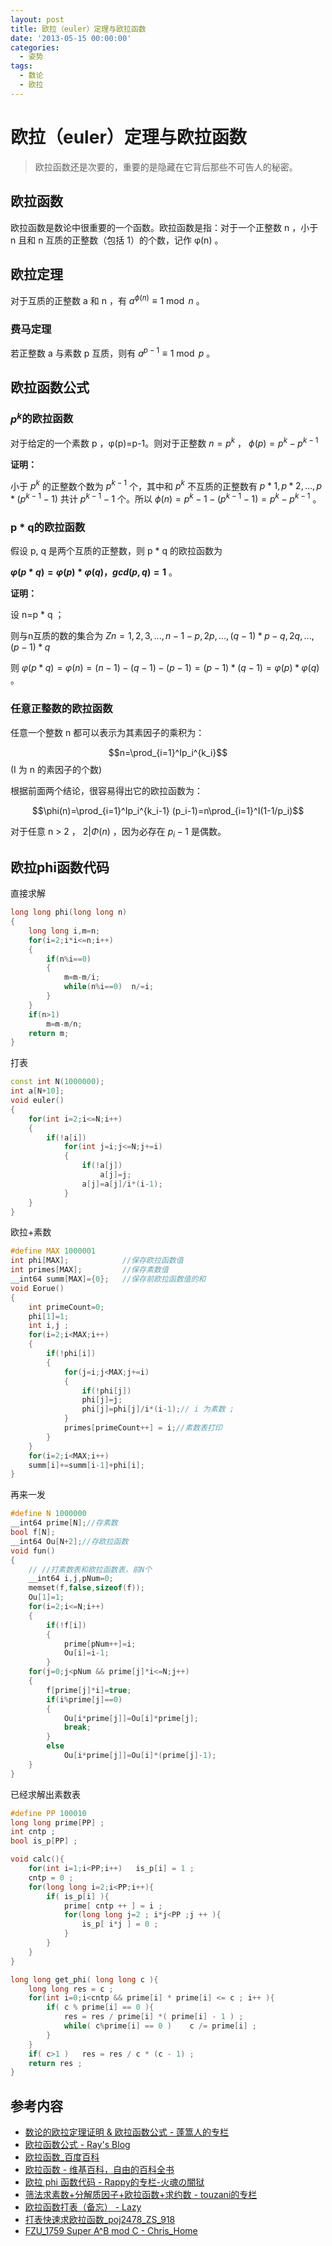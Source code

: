 ```yaml
---
layout: post
title: 欧拉（euler）定理与欧拉函数
date: '2013-05-15 00:00:00'
categories:
  - 姿势
tags:
  - 数论
  - 欧拉
---
```


# 欧拉（euler）定理与欧拉函数

> 欧拉函数还是次要的，重要的是隐藏在它背后那些不可告人的秘密。

## 欧拉函数

欧拉函数是数论中很重要的一个函数。欧拉函数是指：对于一个正整数 n ，小于 n 且和 n 互质的正整数（包括 1）的个数，记作 φ(n) 。

## 欧拉定理

对于互质的正整数 a 和 n ，有 $a^{\phi(n)} \equiv 1 \bmod n$ 。

### 费马定理

若正整数 a 与素数 p 互质，则有 $a^{p-1} \equiv 1 \bmod{p}$ 。

## 欧拉函数公式

### $p^k$的欧拉函数

对于给定的一个素数 p ，φ(p)=p-1。则对于正整数 $n=p^k$ ， $\phi(p)=p^k-p^{k-1}$

**证明：**

小于 $p^k$ 的正整数个数为 $p^{k - 1}$ 个，其中和 $p^k$ 不互质的正整数有 ${p * 1,p * 2,...,p * (p^{k - 1}-1)}$ 共计 $p^{k - 1} - 1$ 个。所以 $\phi(n) = p^k - 1 - (p^{k - 1} - 1) = p^k - p^{k - 1}$ 。

### p * q的欧拉函数

假设 p, q 是两个互质的正整数，则 p * q 的欧拉函数为

__$φ(p * q) = φ(p) * φ(q) ， gcd(p, q) = 1$__ 。

**证明：**

设 n=p * q ；

则与n互质的数的集合为 $Zn = {1, 2, 3,  ... , n - 1} - {p, 2p, ... , (q - 1) * p} - {q, 2q, ... , (p - 1) * q}$

则 $φ(p * q) = φ(n) = (n - 1) - (q - 1) - (p - 1) = (p - 1) * (q -1) = φ(p) * φ(q)$ 。

### 任意正整数的欧拉函数

任意一个整数 n 都可以表示为其素因子的乘积为：

$$n=\prod_{i=1}^Ip_i^{k_i}$$
(I 为 n 的素因子的个数)

根据前面两个结论，很容易得出它的欧拉函数为：

$$\phi(n)=\prod_{i=1}^Ip_i^{k_i-1} (p_i-1)=n\prod_{i=1}^I(1-1/p_i)$$

对于任意 n > 2 ， $2 | Φ(n)$ ，因为必存在  $p_i -1$ 是偶数。

## 欧拉phi函数代码

直接求解

```cpp
long long phi(long long n)
{
    long long i,m=n;
    for(i=2;i*i<=n;i++)
    {
        if(n%i==0)
        {
            m=m-m/i;
            while(n%i==0)  n/=i;
        }
    }
    if(n>1)
        m=m-m/n;
    return m;
}
```

打表

```cpp
const int N(1000000);
int a[N+10];
void euler()
{
    for(int i=2;i<=N;i++)
    {
        if(!a[i])
            for(int j=i;j<=N;j+=i)
            {
                if(!a[j])
                    a[j]=j;
                a[j]=a[j]/i*(i-1);
            }
    }
}
```

欧拉+素数

```cpp
#define MAX 1000001
int phi[MAX];            //保存欧拉函数值
int primes[MAX];         //保存素数值
__int64 summ[MAX]={0};   //保存前欧拉函数值的和
void Eorue()
{
    int primeCount=0;
    phi[1]=1;
    int i,j ;
    for(i=2;i<MAX;i++)
    {
        if(!phi[i])
        {
            for(j=i;j<MAX;j+=i)
            {
                if(!phi[j])
                phi[j]=j;
                phi[j]=phi[j]/i*(i-1);// i 为素数 ;
            }
            primes[primeCount++] = i;//素数表打印
        }
    }
    for(i=2;i<MAX;i++)
    summ[i]+=summ[i-1]+phi[i];
}
```

再来一发

```cpp
#define N 1000000
__int64 prime[N];//存素数
bool f[N];
__int64 Ou[N+2];//存欧拉函数
void fun()
{
    // //打素数表和欧拉函数表，前N个
    __int64 i,j,pNum=0;
    memset(f,false,sizeof(f));
    Ou[1]=1;
    for(i=2;i<=N;i++)
    {
        if(!f[i])
        {
            prime[pNum++]=i;
            Ou[i]=i-1;
        }
    for(j=0;j<pNum && prime[j]*i<=N;j++)
    {
        f[prime[j]*i]=true;
        if(i%prime[j]==0)
        {
            Ou[i*prime[j]]=Ou[i]*prime[j];
            break;
        }
        else
            Ou[i*prime[j]]=Ou[i]*(prime[j]-1);
    }
}
```

已经求解出素数表

```cpp
#define PP 100010
long long prime[PP] ;
int cntp ;
bool is_p[PP] ;

void calc(){
    for(int i=1;i<PP;i++)   is_p[i] = 1 ;
    cntp = 0 ;
    for(long long i=2;i<PP;i++){
        if( is_p[i] ){
            prime[ cntp ++ ] = i ;
            for(long long j=2 ; i*j<PP ;j ++ ){
                is_p[ i*j ] = 0 ;
            }
        }
    }
}

long long get_phi( long long c ){
    long long res = c ;
    for(int i=0;i<cntp && prime[i] * prime[i] <= c ; i++ ){
        if( c % prime[i] == 0 ){
            res = res / prime[i] *( prime[i] - 1 ) ;
            while( c%prime[i] == 0 )    c /= prime[i] ;
        }
    }
    if( c>1 )   res = res / c * (c - 1) ;
    return res ;
}
```

## 参考内容

+ [数论的欧拉定理证明 &amp; 欧拉函数公式 - 蓬篙人的专栏](http://blog.csdn.net/hillgong/article/details/4214327)
+ [欧拉函数公式 - Ray's Blog](http://blog.csdn.net/ray58750034/article/details/640074)
+ [欧拉函数_百度百科](http://baike.baidu.cn/view/107769.htm)
+ [欧拉函数 - 维基百科，自由的百科全书](https://zh.wikipedia.org/wiki/%E6%AC%A7%E6%8B%89%E5%87%BD%E6%95%B0)
+ [欧拉 phi 函数代码 - Rappy的专栏-火魂の闇狱](http://blog.csdn.net/Rappy/article/details/1747489)
+ [筛法求素数+分解质因子+欧拉函数+求约数 - touzani的专栏](http://blog.csdn.net/touzani/article/details/1759833)
+ [欧拉函数打表（备忘） - Lazy](http://blog.csdn.net/szhhck/article/details/7905020)
+ [打表快速求欧拉函数_poj2478_ZS_918](http://blog.sina.com.cn/s/blog_6b2e32770100wn3p.html)
+ [FZU_1759 Super A^B mod C - Chris_Home](http://blog.csdn.net/ivan_zjj/article/details/7917515)
